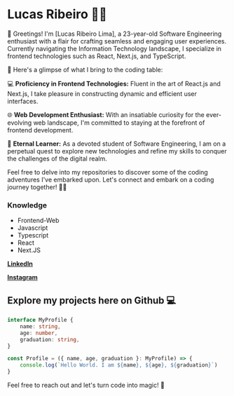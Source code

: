 # Lucas Ribeiro 🥷🏼

👋 Greetings! I'm [Lucas Ribeiro Lima], a 23-year-old Software Engineering enthusiast with a flair for crafting seamless and engaging user experiences. Currently navigating the Information Technology landscape, I specialize in frontend technologies such as React, Next.js, and TypeScript.

🚀 Here's a glimpse of what I bring to the coding table:

💻 **Proficiency in Frontend Technologies:** Fluent in the art of React.js and Next.js, I take pleasure in constructing dynamic and efficient user interfaces.

🌐 **Web Development Enthusiast:** With an insatiable curiosity for the ever-evolving web landscape, I'm committed to staying at the forefront of frontend development.

🚀 **Eternal Learner:** As a devoted student of Software Engineering, I am on a perpetual quest to explore new technologies and refine my skills to conquer the challenges of the digital realm.

Feel free to delve into my repositories to discover some of the coding adventures I've embarked upon. Let's connect and embark on a coding journey together! 🚀✨

### **Knowledge**
- Frontend-Web
- Javascript
- Typescript
- React
- Next.JS

[**LinkedIn**](https://www.linkedin.com/in/lucas-ribeiro-616025228)

[**Instagram**](https://www.instagram.com/lucas.rl7/)

## Explore my projects here on Github  **💻**

```typescript
interface MyProfile {
    name: string,
    age: number,
    graduation: string,
}

const Profile = ({ name, age, graduation }: MyProfile) => {
    console.log(`Hello World. I am ${name}, ${age}, ${graduation}`)
}
```

Feel free to reach out and let's turn code into magic! 🌟
